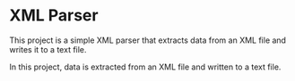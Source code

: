 # XML Parser

This project is a simple XML parser that extracts data from an XML file and writes it to a text file.

In this project, data is extracted from an XML file and written to a text file.

